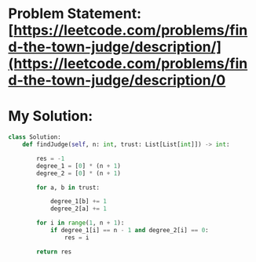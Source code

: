 # Problem Statement: [https://leetcode.com/problems/find-the-town-judge/description/](https://leetcode.com/problems/find-the-town-judge/description/0
# My Solution: 
```py
class Solution:
    def findJudge(self, n: int, trust: List[List[int]]) -> int:

        res = -1
        degree_1 = [0] * (n + 1)
        degree_2 = [0] * (n + 1)

        for a, b in trust:

            degree_1[b] += 1
            degree_2[a] += 1

        for i in range(1, n + 1):
            if degree_1[i] == n - 1 and degree_2[i] == 0:
                res = i

        return res
```

